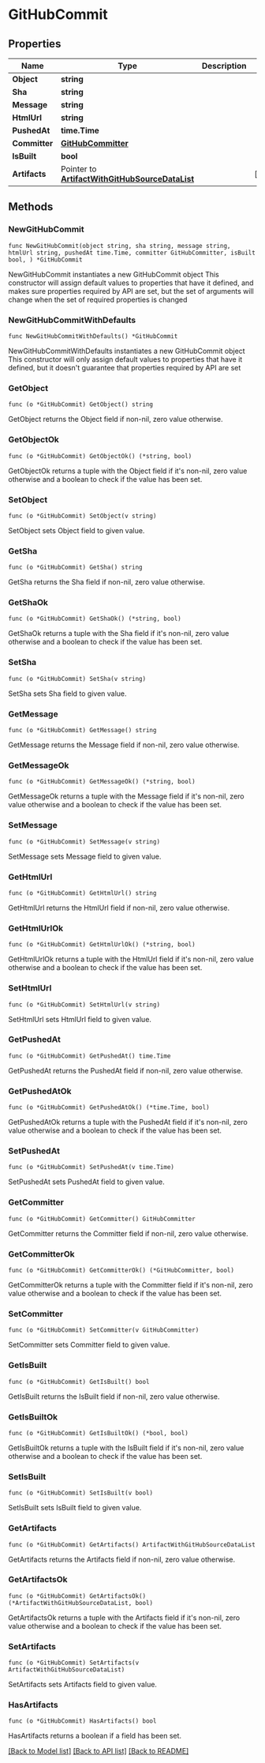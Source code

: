 # GitHubCommit

## Properties

Name | Type | Description | Notes
------------ | ------------- | ------------- | -------------
**Object** | **string** |  | 
**Sha** | **string** |  | 
**Message** | **string** |  | 
**HtmlUrl** | **string** |  | 
**PushedAt** | **time.Time** |  | 
**Committer** | [**GitHubCommitter**](GitHubCommitter.md) |  | 
**IsBuilt** | **bool** |  | 
**Artifacts** | Pointer to [**ArtifactWithGitHubSourceDataList**](ArtifactWithGitHubSourceDataList.md) |  | [optional] 

## Methods

### NewGitHubCommit

`func NewGitHubCommit(object string, sha string, message string, htmlUrl string, pushedAt time.Time, committer GitHubCommitter, isBuilt bool, ) *GitHubCommit`

NewGitHubCommit instantiates a new GitHubCommit object
This constructor will assign default values to properties that have it defined,
and makes sure properties required by API are set, but the set of arguments
will change when the set of required properties is changed

### NewGitHubCommitWithDefaults

`func NewGitHubCommitWithDefaults() *GitHubCommit`

NewGitHubCommitWithDefaults instantiates a new GitHubCommit object
This constructor will only assign default values to properties that have it defined,
but it doesn't guarantee that properties required by API are set

### GetObject

`func (o *GitHubCommit) GetObject() string`

GetObject returns the Object field if non-nil, zero value otherwise.

### GetObjectOk

`func (o *GitHubCommit) GetObjectOk() (*string, bool)`

GetObjectOk returns a tuple with the Object field if it's non-nil, zero value otherwise
and a boolean to check if the value has been set.

### SetObject

`func (o *GitHubCommit) SetObject(v string)`

SetObject sets Object field to given value.


### GetSha

`func (o *GitHubCommit) GetSha() string`

GetSha returns the Sha field if non-nil, zero value otherwise.

### GetShaOk

`func (o *GitHubCommit) GetShaOk() (*string, bool)`

GetShaOk returns a tuple with the Sha field if it's non-nil, zero value otherwise
and a boolean to check if the value has been set.

### SetSha

`func (o *GitHubCommit) SetSha(v string)`

SetSha sets Sha field to given value.


### GetMessage

`func (o *GitHubCommit) GetMessage() string`

GetMessage returns the Message field if non-nil, zero value otherwise.

### GetMessageOk

`func (o *GitHubCommit) GetMessageOk() (*string, bool)`

GetMessageOk returns a tuple with the Message field if it's non-nil, zero value otherwise
and a boolean to check if the value has been set.

### SetMessage

`func (o *GitHubCommit) SetMessage(v string)`

SetMessage sets Message field to given value.


### GetHtmlUrl

`func (o *GitHubCommit) GetHtmlUrl() string`

GetHtmlUrl returns the HtmlUrl field if non-nil, zero value otherwise.

### GetHtmlUrlOk

`func (o *GitHubCommit) GetHtmlUrlOk() (*string, bool)`

GetHtmlUrlOk returns a tuple with the HtmlUrl field if it's non-nil, zero value otherwise
and a boolean to check if the value has been set.

### SetHtmlUrl

`func (o *GitHubCommit) SetHtmlUrl(v string)`

SetHtmlUrl sets HtmlUrl field to given value.


### GetPushedAt

`func (o *GitHubCommit) GetPushedAt() time.Time`

GetPushedAt returns the PushedAt field if non-nil, zero value otherwise.

### GetPushedAtOk

`func (o *GitHubCommit) GetPushedAtOk() (*time.Time, bool)`

GetPushedAtOk returns a tuple with the PushedAt field if it's non-nil, zero value otherwise
and a boolean to check if the value has been set.

### SetPushedAt

`func (o *GitHubCommit) SetPushedAt(v time.Time)`

SetPushedAt sets PushedAt field to given value.


### GetCommitter

`func (o *GitHubCommit) GetCommitter() GitHubCommitter`

GetCommitter returns the Committer field if non-nil, zero value otherwise.

### GetCommitterOk

`func (o *GitHubCommit) GetCommitterOk() (*GitHubCommitter, bool)`

GetCommitterOk returns a tuple with the Committer field if it's non-nil, zero value otherwise
and a boolean to check if the value has been set.

### SetCommitter

`func (o *GitHubCommit) SetCommitter(v GitHubCommitter)`

SetCommitter sets Committer field to given value.


### GetIsBuilt

`func (o *GitHubCommit) GetIsBuilt() bool`

GetIsBuilt returns the IsBuilt field if non-nil, zero value otherwise.

### GetIsBuiltOk

`func (o *GitHubCommit) GetIsBuiltOk() (*bool, bool)`

GetIsBuiltOk returns a tuple with the IsBuilt field if it's non-nil, zero value otherwise
and a boolean to check if the value has been set.

### SetIsBuilt

`func (o *GitHubCommit) SetIsBuilt(v bool)`

SetIsBuilt sets IsBuilt field to given value.


### GetArtifacts

`func (o *GitHubCommit) GetArtifacts() ArtifactWithGitHubSourceDataList`

GetArtifacts returns the Artifacts field if non-nil, zero value otherwise.

### GetArtifactsOk

`func (o *GitHubCommit) GetArtifactsOk() (*ArtifactWithGitHubSourceDataList, bool)`

GetArtifactsOk returns a tuple with the Artifacts field if it's non-nil, zero value otherwise
and a boolean to check if the value has been set.

### SetArtifacts

`func (o *GitHubCommit) SetArtifacts(v ArtifactWithGitHubSourceDataList)`

SetArtifacts sets Artifacts field to given value.

### HasArtifacts

`func (o *GitHubCommit) HasArtifacts() bool`

HasArtifacts returns a boolean if a field has been set.


[[Back to Model list]](../README.md#documentation-for-models) [[Back to API list]](../README.md#documentation-for-api-endpoints) [[Back to README]](../README.md)



